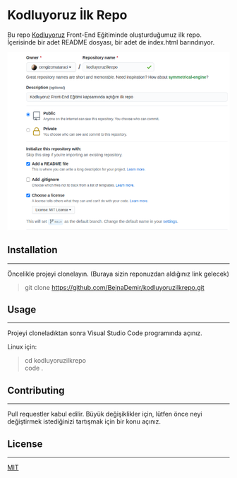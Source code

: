# Kodluyoruz İlk Repo
Bu repo [Kodluyoruz](https://kodluyoruz.org/) Front-End Eğitiminde oluşturduğumuz ilk repo. İçerisinde bir adet README dosyası, bir adet de index.html barındırıyor.

 ![Github repo önyüz](https://raw.githubusercontent.com/Kodluyoruz/taskforce/main/git/odev1/figures/github.png)
## Installation
---------
Öncelikle projeyi clonelayın. (Buraya sizin reponuzdan aldığınız link gelecek)
> git clone https://github.com/BejnaDemir/kodluyoruzilkrepo.git

## Usage 
------------------
Projeyi cloneladıktan sonra Visual Studio Code programında açınız.

Linux için:
> cd kodluyoruzilkrepo  
 code .

## Contributing 
------------------
Pull requestler kabul edilir. Büyük değişiklikler için, lütfen önce neyi değiştirmek istediğinizi tartışmak için bir konu açınız.

## License
-----
[MIT](https://choosealicense.com/licenses/mit/) 
